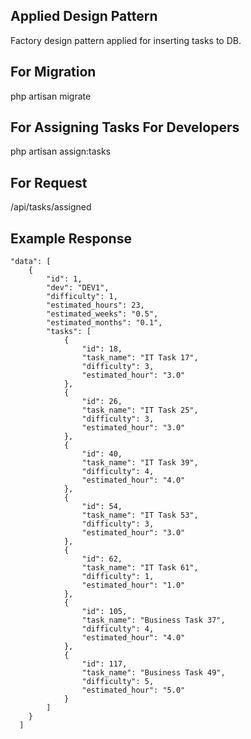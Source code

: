 ## Applied Design Pattern
Factory design pattern applied for inserting tasks to DB.

## For Migration
php artisan migrate

## For Assigning Tasks For Developers
php artisan assign:tasks

## For Request
/api/tasks/assigned

## Example Response
    "data": [
        {
            "id": 1,
            "dev": "DEV1",
            "difficulty": 1,
            "estimated_hours": 23,
            "estimated_weeks": "0.5",
            "estimated_months": "0.1",
            "tasks": [
                {
                    "id": 18,
                    "task_name": "IT Task 17",
                    "difficulty": 3,
                    "estimated_hour": "3.0"
                },
                {
                    "id": 26,
                    "task_name": "IT Task 25",
                    "difficulty": 3,
                    "estimated_hour": "3.0"
                },
                {
                    "id": 40,
                    "task_name": "IT Task 39",
                    "difficulty": 4,
                    "estimated_hour": "4.0"
                },
                {
                    "id": 54,
                    "task_name": "IT Task 53",
                    "difficulty": 3,
                    "estimated_hour": "3.0"
                },
                {
                    "id": 62,
                    "task_name": "IT Task 61",
                    "difficulty": 1,
                    "estimated_hour": "1.0"
                },
                {
                    "id": 105,
                    "task_name": "Business Task 37",
                    "difficulty": 4,
                    "estimated_hour": "4.0"
                },
                {
                    "id": 117,
                    "task_name": "Business Task 49",
                    "difficulty": 5,
                    "estimated_hour": "5.0"
                }
            ]
        }
      ]
